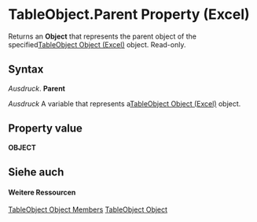 
# TableObject.Parent Property (Excel)

Returns an  **Object** that represents the parent object of the specified[TableObject Object (Excel)](afc981f4-155b-085a-3c17-c8d46c4d7037.md) object. Read-only.


## Syntax

 _Ausdruck_. **Parent**

 _Ausdruck_ A variable that represents a[TableObject Object (Excel)](afc981f4-155b-085a-3c17-c8d46c4d7037.md) object.


## Property value

 **OBJECT**


## Siehe auch


#### Weitere Ressourcen


[TableObject Object Members](http://msdn.microsoft.com/library/1dee3209-7010-b3fc-daa3-a2147590aa6e%28Office.15%29.aspx)
[TableObject Object](afc981f4-155b-085a-3c17-c8d46c4d7037.md)